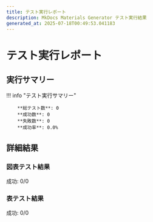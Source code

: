 ```yaml
---
title: テスト実行レポート
description: MkDocs Materials Generator テスト実行結果
generated_at: 2025-07-18T00:49:53.041183
---
```


# テスト実行レポート

## 実行サマリー

!!! info "テスト実行サマリー"

    
        **総テスト数**: 0  
        **成功数**: 0  
        **失敗数**: 0  
        **成功率**: 0.0%
        


## 詳細結果

### 図表テスト結果

成功: 0/0

### 表テスト結果

成功: 0/0
